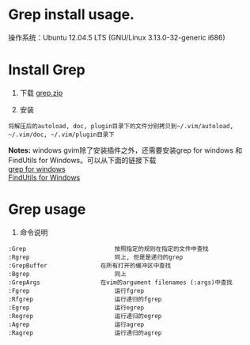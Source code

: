 <h1> Grep install usage. </h1>
操作系统：Ubuntu 12.04.5 LTS (GNU/Linux 3.13.0-32-generic i686)  

# Install Grep
1. 下载 [grep.zip](https://www.vim.org/scripts/download_script.php?src_id=25998)

2. 安装
```
将解压后的autoload, doc, plugin目录下的文件分别拷贝到~/.vim/autoload, ~/.vim/doc, ~/.vim/plugin目录下
```

**Notes:** windows gvim除了安装插件之外，还需要安装grep for windows 和 FindUtils for Windows。可以从下面的链接下载  
[grep for windows](http://gnuwin32.sourceforge.net/packages/grep.htm)  
[FindUtils for Windows](http://gnuwin32.sourceforge.net/packages/findutils.htm)  

# Grep usage
1. 命令说明
```
:Grep	                      按照指定的规则在指定的文件中查找
:Rgrep	                      同上, 但是是递归的grep
:GrepBuffer	              在所有打开的缓冲区中查找
:Bgrep	                      同上
:GrepArgs	              在vim的argument filenames (:args)中查找
:Fgrep	                      运行fgrep
:Rfgrep	                      运行递归的fgrep
:Egrep	                      运行egrep
:Regrep	                      运行递归的egrep
:Agrep	                      运行agrep
:Ragrep	                      运行递归的agrep
```